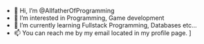 - 👋 Hi, I’m @AllfatherOfProgramming
- 👀 I’m interested in Programming, Game development
- 🌱 I’m currently learning Fullstack Programming, Databases etc...
- 📫 You can reach me by my email located in my profile page.
]
